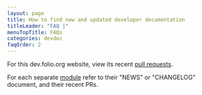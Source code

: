 ```yaml
---
layout: page
title: How to find new and updated developer documentation
titleLeader: "FAQ |"
menuTopTitle: FAQs
categories: devdoc
faqOrder: 2
---
```


For this dev.folio.org website, view its recent [pull requests](https://github.com/folio-org/folio-org.github.io/pulls).

For each separate [module](/source-code/map/) refer to their "NEWS" or "CHANGELOG" document, and their recent PRs.

